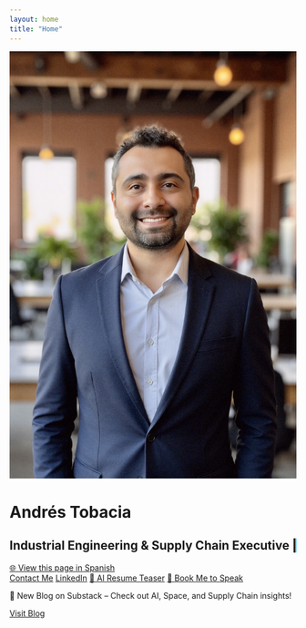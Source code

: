 ```yaml
---
layout: home
title: "Home"
---
```


<div class="flex flex-col items-center justify-center text-center space-y-6 mt-8 px-4">
  <div class="home-headshot">
    <img src="/Andres%20Tobacia%20Professional%20Headshot.jpg" alt="Andrés Tobacia" class="w-40 sm:w-56 md:w-64 rounded-full shadow-lg cursor-pointer mx-auto">
  </div>

  <h1 class="text-2xl sm:text-3xl font-bold text-blue-300">Andrés Tobacia</h1>
  <h2 class="text-base sm:text-lg md:text-xl font-medium text-gray-200 typewriter px-2">
    Industrial Engineering & Supply Chain Executive | AI-Powered Manufacturing & Space Exploration
  </h2>

  <!-- Language Switch -->
  <div class="mt-2">
    <a href="/index-es.html" class="text-blue-400 hover:text-blue-500 underline">🌐 View this page in Spanish</a>
  </div>

  <div class="flex flex-col sm:flex-row flex-wrap justify-center gap-3 mt-4 w-full max-w-2xl px-2">
    <a href="/contact.html" class="bg-blue-500 hover:bg-blue-600 text-white font-bold py-2 px-4 rounded text-center">Contact Me</a>
    <a href="https://www.linkedin.com/in/jatobacia/" target="_blank" class="bg-blue-500 hover:bg-blue-600 text-white font-bold py-2 px-4 rounded text-center">LinkedIn</a>
    <a href="/Andres_Tobacia_AI_Resume_EN.pdf" class="bg-blue-500 hover:bg-blue-600 text-white font-bold py-2 px-4 rounded text-center">📄 AI Resume Teaser</a>
    <a href="https://calendly.com/yotangoflow" target="_blank" class="bg-blue-500 hover:bg-blue-600 text-white font-bold py-2 px-4 rounded text-center">📅 Book Me to Speak</a>
  </div>
</div>

<!-- Blog Banner -->
<div class="bg-gray-800 text-center p-4 mt-8 rounded-lg shadow-lg max-w-2xl mx-auto">
  <p class="text-blue-300 font-semibold">
    🧠 New Blog on Substack – Check out AI, Space, and Supply Chain insights!
  </p>
  <a href="/blog.html" class="inline-block mt-2 bg-blue-500 hover:bg-blue-600 text-white font-bold py-2 px-4 rounded">
    Visit Blog
  </a>
</div>

<script>
document.addEventListener('DOMContentLoaded', () => {
  const el = document.querySelector('.typewriter');
  const text = el.textContent;
  el.textContent = '';
  let i = 0;
  const type = () => {
    if (i < text.length) {
      el.textContent += text.charAt(i);
      i++;
      setTimeout(type, 50);
    }
  };
  type();
});

document.querySelectorAll('.home-headshot img').forEach(img => {
  img.addEventListener('click', function() {
    const overlay = document.createElement('div');
    overlay.style.position = 'fixed';
    overlay.style.top = 0;
    overlay.style.left = 0;
    overlay.style.width = '100%';
    overlay.style.height = '100%';
    overlay.style.background = 'rgba(0,0,0,0.9)';
    overlay.style.display = 'flex';
    overlay.style.alignItems = 'center';
    overlay.style.justifyContent = 'center';
    overlay.style.zIndex = 9999;

    const fullImg = document.createElement('img');
    fullImg.src = this.src;
    fullImg.style.maxWidth = '90%';
    fullImg.style.maxHeight = '90%';
    fullImg.style.borderRadius = '8px';
    fullImg.style.boxShadow = '0 0 25px rgba(0,255,255,0.8)';

    overlay.appendChild(fullImg);
    overlay.addEventListener('click', () => document.body.removeChild(overlay));
    document.body.appendChild(overlay);
  });
});
</script>

<style>
.typewriter {
  border-right: 2px solid #38bdf8;
  white-space: nowrap;
  overflow: hidden;
}
</style>

